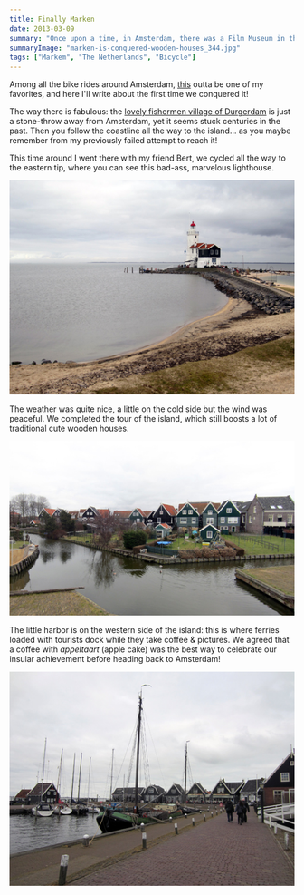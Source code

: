 ```yaml
---
title: Finally Marken
date: 2013-03-09
summary: "Once upon a time, in Amsterdam, there was a Film Museum in the Vondelpark."
summaryImage: "marken-is-conquered-wooden-houses_344.jpg"
tags: ["Markem", "The Netherlands", "Bicycle"]
---
```


Among all the bike rides around Amsterdam, [this](https://www.bikemap.net/en/r/1429643/) outta be one of my favorites, and here I'll write about the first time we conquered it!

The way there is fabulous: the [lovely fishermen village of Durgerdam](http://www.amsterdamcityblog.com/tag/durgerdam/) is just a stone-throw away from Amsterdam, yet it seems stuck centuries in the past. Then you follow the coastline all the way to the island... as you maybe remember from my previously failed attempt to reach it!

This time around I went there with my friend Bert, we cycled all the way to the eastern tip, where you can see this bad-ass, marvelous lighthouse.

![](marken-is-conquered-lighthouse_423.jpg)

The weather was quite nice, a little on the cold side but the wind was peaceful. We completed the tour of the island, which still boosts a lot of traditional cute wooden houses.

![](marken-is-conquered-wooden-houses_344.jpg)

The little harbor is on the western side of the island: this is where ferries loaded with tourists dock while they take coffee & pictures. We agreed that a coffee with _appeltaart_ (apple cake) was the best way to celebrate our insular achievement before heading back to Amsterdam!

![](bike-ride-finally-marken-harbor_423.jpg)
